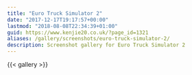 ```yaml
---
title: "Euro Truck Simulator 2"
date: "2017-12-17T19:17:57+00:00"
lastmod: "2018-08-08T22:34:39+01:00"
guid: https://www.kenjie20.co.uk/?page_id=1321
aliases: /gallery/screenshots/euro-truck-simulator-2/
description: Screenshot gallery for Euro Truck Simulator 2
---
```


{{< gallery >}}
